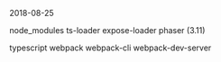 2018-08-25

node_modules
ts-loader
expose-loader
phaser (3.11)

typescript
webpack
webpack-cli
webpack-dev-server
